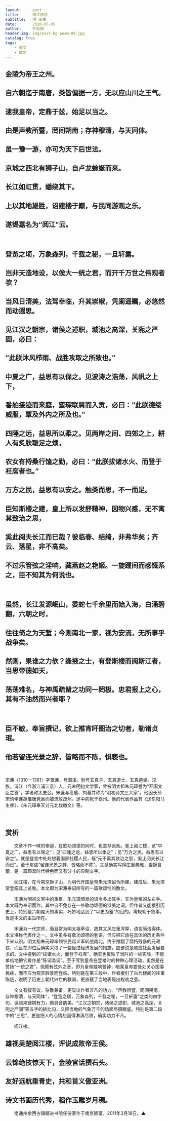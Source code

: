 ```yaml
---
layout:     post
title:      阅江楼记 
subtitle:   明 宋濂
date:       2020-07-05
author:     听松阁
header-img: img/post-bg-poem-09.jpg
catalog: true
tags:
    - 美文
    - 散文
---
```


## 金陵为帝王之州。
## 自六朝迄于南唐，类皆偏据一方，无以应山川之王气。
## 逮我皇帝，定鼎于兹，始足以当之。
## 由是声教所暨，罔间朔南；存神穆清，与天同体。
## 虽一豫一游，亦可为天下后世法。
## 京城之西北有狮子山，自卢龙蜿蜒而来。
## 长江如虹贯，蟠绕其下。
## 上以其地雄胜，诏建楼于巅，与民同游观之乐。
## 遂锡嘉名为“阅江”云。
&nbsp;

## 登览之顷，万象森列，千载之秘，一旦轩露。
## 岂非天造地设，以俟大一统之君，而开千万世之伟观者欤？
## 当风日清美，法驾幸临，升其崇椒，凭阑遥瞩，必悠然而动遐思。
## 见江汉之朝宗，诸侯之述职，城池之高深，关阨之严固，必曰：
## “此朕沐风栉雨、战胜攻取之所致也。”
## 中夏之广，益思有以保之。见波涛之浩荡，风帆之上下，
## 番舶接迹而来庭，蛮琛联肩而入贡，必曰：“此朕德绥威服，覃及外内之所及也。”
## 四陲之远，益思所以柔之。见两岸之间、四郊之上，耕人有炙肤皲足之烦，
## 农女有捋桑行馌之勤，必曰：“此朕拔诸水火、而登于衽席者也。”
## 万方之民，益思有以安之。触类而思，不一而足。
## 臣知斯楼之建，皇上所以发舒精神，因物兴感，无不寓其致治之思，
## 奚此阅夫长江而已哉？彼临春、结绮，非弗华矣；齐云、落星，非不高矣。
## 不过乐管弦之淫响，藏燕赵之艳姬。一旋踵间而感慨系之，臣不知其为何说也。
&nbsp;

## 虽然，长江发源岷山，委蛇七千余里而始入海，白涌碧翻，六朝之时，
## 往往倚之为天堑；今则南北一家，视为安流，无所事乎战争矣。
## 然则，果谁之力欤？逢掖之士，有登斯楼而阅斯江者，当思帝德如天，
## 荡荡难名，与神禹疏凿之功同一罔极。忠君报上之心，其有不油然而兴者耶？
&nbsp;

## 臣不敏，奉旨撰记，欲上推宵旰图治之切者，勒诸贞珉。
## 他若留连光景之辞，皆略而不陈，惧亵也。

&nbsp;



宋濂（1310—1381）字景濂，号潜溪，别号玄真子、玄真道士、玄真遁叟。汉族，浦江（今浙江浦江县）人，元末明初文学家，曾被明太祖朱元璋誉为“开国文臣之首”，学者称太史公。宋濂与高启、刘基并称为“明初诗文三大家”。他因长孙宋慎牵连胡惟庸党案而被流放茂州，途中病死于夔州。他的代表作品有《送东阳马生序》、《朱元璋奉天讨元北伐檄文》等。


&nbsp;


## 赏析



　　文章不作一味的奉迎，在歌功颂德的同时，也意存讽劝。登上阅江楼，览“中夏之广，益思有以保之”；见“四隀之远，益思所以柔之”；见“万方之民，益思有以安之”。就是登览中处处想着国家社稷人民，既“元不寓其致治之思，奚止阅夫长江而已”。至于那些“留连光景之辞，皆略而不陈”。文章确实写得庄重典雅，委婉含蓄，是一篇颇具时代特色而又有分寸的应制文字。



　　阅江楼，在今南京狮子山，为明代开国皇帝朱元璋诏令所建，建成后，朱元璋常登临其上览胜。本文即为宋濂奉诏所写的一篇歌颂性的散文。



　　宋濂为明初文官中的重臣，朱元璋颁发的诏令多出其手，实为皇帝的左右手。本文既为奉诏而作，其中自不免存在一些歌功颂德的溢美之词。但作者又能援引历史上，特别是六朝覆灭的事实，巧妙地达到了“以史为鉴”的目的。寓规劝于叙事，当是本文的主旨所在。



　　宋濂为一代宗师，而且常为明太祖草诏，故其文风庄重浑厚，语言简洁得体。本文堪称代表作之一。文中虽多有歌功颂德的套语，但应把它放在具体的历史条件下来认识。明太祖朱元璋率领农民起义军转战南北，终于推翻了腐朽残暴的元政权，而且在即位后确实采取了一些促进经济发展的措施，应该说是顺应社会发展要求的。文中提到的“拔诸水火，而登于衽席”，确实也反映了当时的一些实际，不能单纯地把它看作是“陈词滥调”。至于写到皇帝在登楼时的种种心理活动，虽然是在赞扬“一统之君”，但颇有弦外之音，即为皇帝敲响警钟，暗寓皇帝要处处关心国事民疾，而不应为观赏胜景而登临。特别是在第三段中，作者援引了古代楼阁的往事陈迹，说明了历史上朝代兴亡的教训，更直截了当地表现出规劝之意。



　　全文有叙有议，骈散兼备，更显出作者非凡的功力。“声教所暨，罔间朔南，存神穆清，与天同体”，“登览之顷，万象森列，千载之秘，一旦轩露”之类的四字句，读起来铿锵有力，颇具音韵美。“江汉之朝宗，诸侯之述职，城池之高深，关阨之严固”等五字的排比句，又把当地的气象万千的场面尽摄眼底。特别是第二段中的“三思”，更是把人的心情刻画得淋漓尽致，确实功力不凡。



　　阅江楼。

## 雄视吴楚阅江楼，评说成败帝王侯。

## 云锦绝技惊天下，金陵官话撰石头。

## 友好远航垂青史，共和首义傲亚洲。

## 诗文书画历代秀，稻作玉雕岁月稠。



　　南通州余西古镇精进书院任侠家作于南京陋室，2011年3月18日。▲
